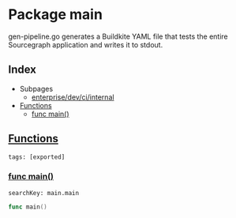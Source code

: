# Package main

gen-pipeline.go generates a Buildkite YAML file that tests the entire Sourcegraph application and writes it to stdout. 

## Index

* Subpages
  * [enterprise/dev/ci/internal](ci/internal.md)
* [Functions](#func)
    * [func main()](#main)


## <a id="func" href="#func">Functions</a>

```
tags: [exported]
```

### <a id="main" href="#main">func main()</a>

```
searchKey: main.main
```

```Go
func main()
```

